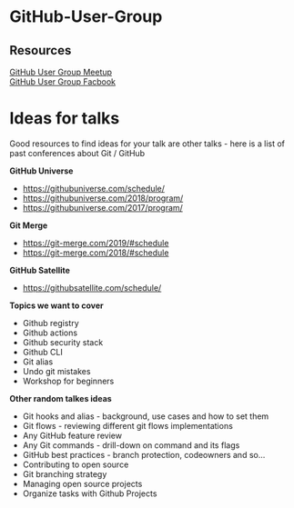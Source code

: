 # GitHub-User-Group
## Resources 
[GitHub User Group Meetup](https://www.meetup.com/GitHub-User-Group/)  
[GitHub User Group Facbook](https://www.facebook.com/groups/GitHubUserGroup/)  

# Ideas for talks
Good resources to find ideas for your talk are other talks - here is a list of past conferences about Git / GitHub

__GitHub Universe__
- https://githubuniverse.com/schedule/  
- https://githubuniverse.com/2018/program/  
- https://githubuniverse.com/2017/program/  

__Git Merge__
- https://git-merge.com/2019/#schedule  
- https://git-merge.com/2018/#schedule  

__GitHub Satellite__
- https://githubsatellite.com/schedule/

__Topics we want to cover__  
- Github registry 
- Github actions
- Github security stack
- Github CLI
- Git alias
- Undo git mistakes
- Workshop for beginners

__Other random talkes ideas__  
- Git hooks and alias - background, use cases and how to set them  
- Git flows - reviewing different git flows implementations  
- Any GitHub feature review  
- Any Git commands - drill-down on command and its flags  
- GitHub best practices - branch protection, codeowners and so...  
- Contributing to open source
- Git branching strategy
- Managing open source projects
- Organize tasks with Github Projects
